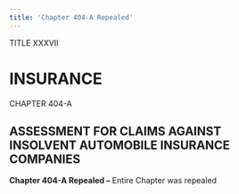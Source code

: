 ```yaml
---
title: 'Chapter 404-A Repealed'
---
```


TITLE XXXVII
                                             
INSURANCE
=============

CHAPTER 404-A
                                             
ASSESSMENT FOR CLAIMS AGAINST INSOLVENT AUTOMOBILE INSURANCE COMPANIES
----------------------------------------------------------------------

**Chapter 404-A Repealed –** Entire Chapter was repealed
